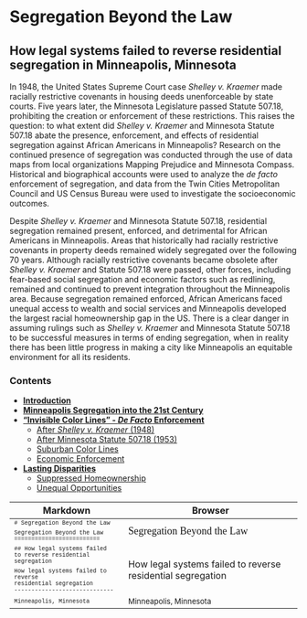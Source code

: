 # Segregation Beyond the Law
## How legal systems failed to reverse residential segregation in Minneapolis, Minnesota

In 1948, the United States Supreme Court case _Shelley v. Kraemer_ made racially restrictive covenants in housing deeds unenforceable by state courts. Five years later, the Minnesota Legislature passed Statute 507.18, prohibiting the creation or enforcement of these restrictions. This raises the question: to what extent did _Shelley v. Kraemer_ and Minnesota Statute 507.18 abate the presence, enforcement, and effects of residential segregation against African Americans in Minneapolis? Research on the continued presence of segregation was conducted through the use of data maps from local organizations Mapping Prejudice and Minnesota Compass. Historical and biographical accounts were used to analyze the _de facto_ enforcement of segregation, and data from the Twin Cities Metropolitan Council and US Census Bureau were used to investigate the socioeconomic outcomes.

Despite _Shelley v. Kraemer_ and Minnesota Statute 507.18, residential segregation remained present, enforced, and detrimental for African Americans in Minneapolis. Areas that historically had racially restrictive covenants in property deeds remained widely segregated over the following 70 years. Although racially restrictive covenants became obsolete after _Shelley v. Kraemer_ and Statute 507.18 were passed, other forces, including fear-based social segregation and economic factors such as redlining, remained and continued to prevent integration throughout the Minneapolis area. Because segregation remained enforced, African Americans faced unequal access to wealth and social services and Minneapolis developed the largest racial homeownership gap in the US. There is a clear danger in assuming rulings such as _Shelley v. Kraemer_ and Minnesota Statute 507.18 to be successful measures in terms of ending segregation, when in reality there has been little progress in making a city like Minneapolis an equitable environment for all its residents.

### Contents

- [**Introduction**](introduction.md)
- [**Minneapolis Segregation into the 21st Century**](minneapolis-segregation-into-the-21st-century.md)
- [**“Invisible Color Lines” - _De Facto_ Enforcement**](invisible-color-lines-de-facto-enforcement.md)
  - [After _Shelley v. Kraemer_ (1948)](after-shelley-v-kraemer.md)
  - [After Minnesota Statute 507.18 (1953)](after-minnesota-statute-507.18.md)
  - [Suburban Color Lines](suburban-color-lines.md)
  - [Economic Enforcement](economic-enforcement.md)
- [**Lasting Disparities**](lasting-disparities.md)
  - [Suppressed Homeownership](supressed-homeownership.md)
  - [Unequal Opportunities](unequal-opportunities.md)

<table>
  <thead>
    <tr>
      <th>Markdown</th>
      <th>Browser</th>
    </tr>
  </thead>
  <tbody>
    <tr>
      <td>
        <font face="Courier" size="1"> # Segregation Beyond the Law </font>
      </td>
      <td rowspan=2>
        <font face="Georgia, serif" size="4"> Segregation Beyond the Law </font>
      </td>
    </tr>
    <tr>
      <td>
        <font face="Courier" size="1">
          Segregation Beyond the Law
          <br> ========================= <br />
        </font>
      </td>
    </tr>
    <tr>
      <td>
        <font face="Courier" size="1"> ## How legal systems failed
          <br> to reverse residential segregation <br />
        </font>
      </td>
      <td rowspan=2>
        <font size="3"> How legal systems failed to reverse residential segregation </font>
      </td>
    </tr>
    <tr>
      <td>
        <font face="Courier" size="1">
          How legal systems failed
          to reverse <br> residential segregation <br />
          -----------------------------
        </font>
      </td>
    </tr>
    <tr>
      <td>
        <font face="Courier" size="1">
          Minneapolis, Minnesota
        </font>
      </td>
      <td>
        <font size="2"> Minneapolis, Minnesota </font>
      </td>
    </tr>
    <tr>
    </tr>
  </tbody>
</table>
